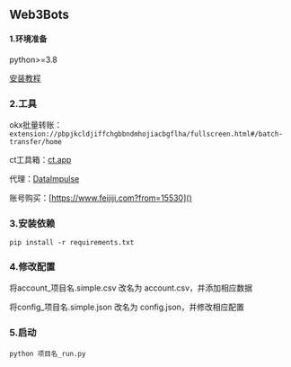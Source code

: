 ## Web3Bots

#### 1.环境准备

python>=3.8

[安装教程](https://blog.csdn.net/thefg/article/details/128601410)

### 2.工具

okx批量转账：`extension://pbpjkcldjiffchgbbndmhojiacbgflha/fullscreen.html#/batch-transfer/home`

ct工具箱：[ct.app](https://ct.app/)

代理：[DataImpulse](https://app.dataimpulse.com/dashboard)

账号购买：[https://www.feijiji.com?from=15530]()

### 3.安装依赖

`pip install -r requirements.txt`

### 4.修改配置

将account_项目名.simple.csv 改名为 account.csv，并添加相应数据

将config_项目名.simple.json 改名为 config.json，并修改相应配置

### 5.启动

`python 项目名_run.py`
